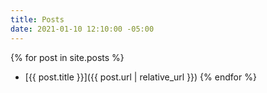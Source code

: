 ```yaml
---
title: Posts
date: 2021-01-10 12:10:00 -05:00
---
```


{% for post in site.posts %}
 + [{{ post.title }}]({{ post.url | relative_url }})
{% endfor %}
